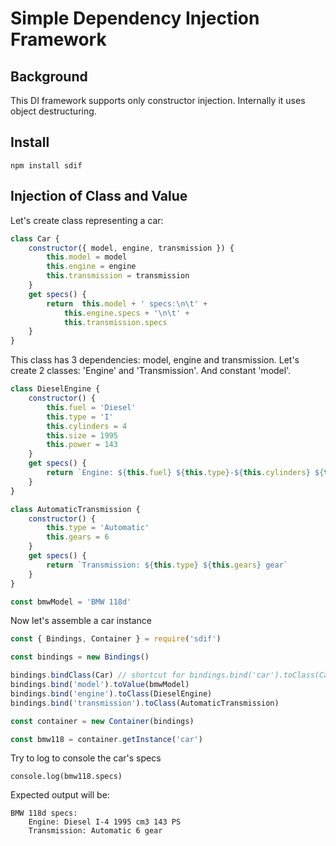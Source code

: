 # Simple Dependency Injection Framework
## Background
This DI framework supports only constructor injection. Internally it uses object destructuring.
## Install
```shell
npm install sdif
```
## Injection of Class and Value
Let's create class representing a car:
```javascript
class Car {
    constructor({ model, engine, transmission }) {
        this.model = model
        this.engine = engine
        this.transmission = transmission
    }
    get specs() {
        return  this.model + ' specs:\n\t' + 
            this.engine.specs + '\n\t' +
            this.transmission.specs
    }
}
```
This class has 3 dependencies: model, engine and transmission.
Let's create 2 classes: 'Engine' and 'Transmission'. And constant 'model'.
```javascript
class DieselEngine {
    constructor() {
        this.fuel = 'Diesel'
        this.type = 'I'
        this.cylinders = 4
        this.size = 1995
        this.power = 143
    }
    get specs() {
        return `Engine: ${this.fuel} ${this.type}-${this.cylinders} ${this.size} cm3 ${this.power} PS`
    }
}

class AutomaticTransmission {
    constructor() {
        this.type = 'Automatic'
        this.gears = 6
    }
    get specs() {
        return `Transmission: ${this.type} ${this.gears} gear`
    }
}

const bmwModel = 'BMW 118d'
```
Now let's assemble a car instance
```javascript
const { Bindings, Container } = require('sdif')

const bindings = new Bindings()

bindings.bindClass(Car) // shortcut for bindings.bind('car').toClass(Car)
bindings.bind('model').toValue(bmwModel)
bindings.bind('engine').toClass(DieselEngine)
bindings.bind('transmission').toClass(AutomaticTransmission)

const container = new Container(bindings)

const bmw118 = container.getInstance('car')
```
Try to log to console the car's specs
```shell
console.log(bmw118.specs)
```
Expected output will be:
```
BMW 118d specs:
	Engine: Diesel I-4 1995 cm3 143 PS
	Transmission: Automatic 6 gear
```
